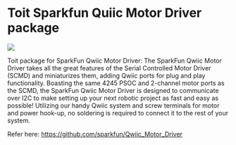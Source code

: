 # Toit Sparkfun Quiic Motor Driver package 

![](https://cdn.sparkfun.com//assets/parts/1/4/0/2/9/15451-SparkFun_Qwiic_Motor_Driver-01.jpg)

Toit package for SparkFun Qwiic Motor Driver:
The SparkFun Qwiic Motor Driver takes all the great features of the Serial Controlled Motor Driver (SCMD) and miniaturizes them, adding Qwiic ports for plug and play functionality. Boasting the same 4245 PSOC and 2-channel motor ports as the SCMD, the SparkFun Qwiic Motor Driver is designed to communicate over I2C to make setting up your next robotic project as fast and easy as possible! Utilizing our handy Qwiic system and screw terminals for motor and power hook-up, no soldering is required to connect it to the rest of your system.

Refer here: https://github.com/sparkfun/Qwiic_Motor_Driver
